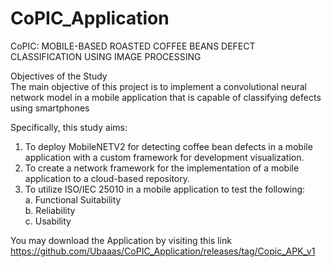# CoPIC_Application

CoPIC: MOBILE-BASED ROASTED COFFEE BEANS DEFECT CLASSIFICATION USING IMAGE PROCESSING

Objectives of the Study</br>
The main objective of this project is to implement a convolutional neural network model in a mobile application that is capable of classifying defects using smartphones

Specifically, this study aims:
1. To deploy MobileNETV2 for detecting coffee bean defects in a mobile application with a custom framework for development visualization.
2. To create a network framework for the implementation of a mobile application to a cloud-based repository.
3. To utilize ISO/IEC 25010 in a mobile application to test the following: </br>
  a. Functional Suitability</br>
  b. Reliability</br>
  c. Usability</br>
  
  
You may download the Application by visiting this link https://github.com/Ubaaas/CoPIC_Application/releases/tag/Copic_APK_v1

